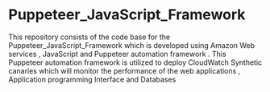# Puppeteer_JavaScript_Framework
This repository consists of the code base for the Puppeteer_JavaScript_Framework which is developed using Amazon Web services , JavaScript and Puppeteer automation framework .  This Puppeteer automation framework is utilized to deploy CloudWatch Synthetic canaries which will monitor the performance of the web applications , Application programming Interface and Databases 
